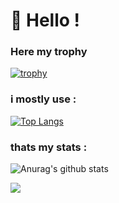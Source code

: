 # 👋 Hello !

### Here my trophy 

[![trophy](https://github-profile-trophy.vercel.app/?username=hugoborini&theme=onedark)](https://github.com/hugoborini/github-profile-trophy)


### i mostly use :

[![Top Langs](https://github-readme-stats.vercel.app/api/top-langs/?username=hugoborini&langs_count=8)](https://github.com/hugoborini/github-readme-stats)

### thats my stats :
![Anurag's github stats](https://github-readme-stats.vercel.app/api?username=hugoborini&show_icons=true&theme=radical)

![](https://komarev.com/ghpvc/?username=hugoborini)
